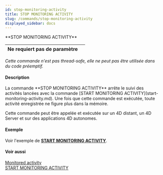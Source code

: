 ```yaml
---
id: stop-monitoring-activity
title: STOP MONITORING ACTIVITY
slug: /commands/stop-monitoring-activity
displayed_sidebar: docs
---
```


<!--REF #_command_.STOP MONITORING ACTIVITY.Syntax-->**STOP MONITORING ACTIVITY**<!-- END REF-->
<!--REF #_command_.STOP MONITORING ACTIVITY.Params-->
| Ne requiert pas de paramètre |  |
| --- | --- |

<!-- END REF-->

*Cette commande n'est pas thread-safe, elle ne peut pas être utilisée dans du code préemptif.*


#### Description 

<!--REF #_command_.STOP MONITORING ACTIVITY.Summary-->La commande **STOP MONITORING ACTIVITY** arrête le suivi des activités lancées avec la commande [START MONITORING ACTIVITY](start-monitoring-activity.md).<!-- END REF--> Une fois que cette commande est exécutée, toute activité enregistrée ne figure plus dans la mémoire.

Cette commande peut être appelée et exécutée sur un 4D distant, un 4D Server et sur des applications 4D autonomes.

#### Exemple 

Voir l'exemple de **[START MONITORING ACTIVITY](start-monitoring-activity.md)**.

#### Voir aussi 

[Monitored activity](monitored-activity.md)  
[START MONITORING ACTIVITY](start-monitoring-activity.md)  